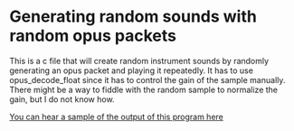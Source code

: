 # Generating random sounds with random opus packets

This is a c file that will create random instrument sounds by randomly generating an opus packet and playing it repeatedly. It has to use opus_decode_float since it has to control the gain of the sample manually. There might be a way to fiddle with the random sample to normalize the gain, but I do not know how.

[You can hear a sample of the output of this program here](https://soundcloud.com/blackle-mori/random-opus-packets)